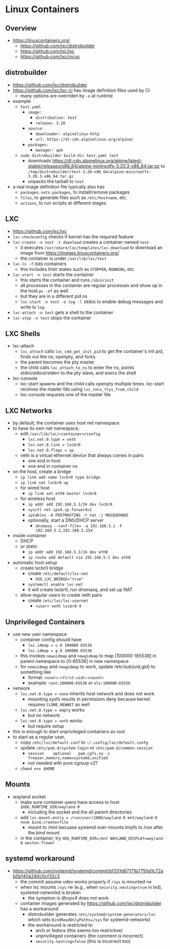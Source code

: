Linux Containers
================

## Overview

- <https://linuxcontainers.org/>
  - <https://github.com/lxc/distrobuilder>
  - <https://github.com/lxc/lxc>
  - <https://github.com/lxc/incus>

## distrobuilder

- <https://github.com/lxc/distrobuilder>
- <https://github.com/lxc/lxc-ci> has image definition files used by CI
  - many options are overriden by `-o` at runtime
- example
  - `test.yaml`
    - `image:`
      - `distribution: test`
      - `release: 3.20`
    - `source:`
      - `downloader: alpinelinux-http`
      - `url: https://dl-cdn.alpinelinux.org/alpine/`
    - `packages:`
      - `manager: apk`
  - `sudo distrobuilder build-dir test.yaml test`
    - downloads
      <https://dl-cdn.alpinelinux.org/alpine/latest-stable/releases/x86_64/alpine-minirootfs-3.20.3-x86_64.tar.gz>
      to `/tmp/distrobuilder/test-3.20-x86_64/alpine-minirootfs-3.20.3-x86_64.tar.gz`
    - unpacks the tarball to `test`
- a real image definition file typically also has
  - `packages.sets.packages`, to install/remove packages
  - `files`, to generate files such as `/etc/hostname`, etc.
  - `actions`, to run scripts at different stages

## LXC

- <https://github.com/lxc/lxc>
- `lxc-checkconfig` checks if kernel has the required feature
- `lxc-create -n test -t download` creates a container named `test`
  - it executes `/usr/share/lxc/templates/lxc-download` to download an image
    from <https://images.linuxcontainers.org/>
  - the container is under `/var/lib/lxc/test`
- `lxc-ls -f` lists containers
  - this includes their states such as `STOPPED`, `RUNNING`, etc.
- `lxc-start -n test` starts the container
  - this starts the container and runs `/sbin/init`
  - all processes in the container are regular processes and show up in the
    host `ps -ef` as well
  - but they are in a different pid ns
  - `lxc-start -n test -o log -l DEBUG` to enable debug messages and write to
    `log`
- `lxc-attach -n test` gets a shell to the container
- `lxc-stop -n test` stops the container

## LXC Shells

- lxc-attach
  - `lxc_attach` calls `lxc_cmd_get_init_pid` to get the container's init pid,
    finds out the ns, openpty, and forks
  - the parent becomes the pty master
  - the child calls `lxc_attach_to_ns` to enter the ns, points
    stdin/stdout/stderr to the pty slave, and execs the shell
- lxc-console
  - lxc-start spawns and the child calls openpty multiple times.  lxc-start
    receives the master fds using `lxc_recv_ttys_from_child`
  - lxc-console requests one of the master fds

## LXC Networks

- by default, the container uses host net namespace
- to have its own net namespace,
  - edit `/var/lib/lxc/<container>/config`
    - `lxc.net.0.type = veth`
    - `lxc.net.0.link = lxcbr0`
    - `lxc.net.0.flags = up`
  - veth is a virtual ethernet device that always comes in pairs
    - one end in host
    - one end in container ns
- on the host, create a bridge
  - `ip link add name lxcbr0 type bridge`
  - `ip link set lxcbr0 up`
  - for wired host
    - `ip link set eth0 master lxcbr0`
  - for wireless host
    - `ip addr add 192.168.5.1/24 dev lxcbr0`
    - `sysctl net.ipv4.ip_forward=1`
    - `iptables -A POSTROUTING -t nat -j MASQUERADE`
    - optionally, start a DNS/DHCP server
      - `dnsmasq --conf-file= -a 192.168.5.1 -F 192.168.5.2,192.168.5.254`
- inside container
  - DHCP
  - or static
    - `ip addr add 192.168.5.2/24 dev eth0`
    - `ip route add default via 192.168.5.1 dev eth0`
- automatic host setup
  - create lxcbr0 bridge
    - create `/etc/default/lxc-net`
      - `USE_LXC_BRIDGE="true"`
    - `systemctl enable lxc-net`
    - it will create lxcbr0, run dnsmasq, and set up NAT
  - allow regular users to create veth pairs
    - create `/etc/lxc/lxc-usernet`
      - `<user> veth lxcbr0 4`

## Unprivileged Containers

- use new user namespace
  - container config should have
    - `lxc.idmap = u 0 100000 65536`
    - `lxc.idmap = g 0 100000 65536`
  - this invokes `newuidmap` and `newgidmap` to map [100000-165536] in parent
    namespace to [0-65536] in new namespace
  - for `newuidmap` and `newgidmap` to work, update /etc/sub{uid,gid} to
    something like
    - format: `<user>:<first-uid>:<count>`
    - example: `root:100000:65536` or `olv:100000:65536`
- network
  - `lxc.net.0.type = none` inherits host network and does not work
    - mounting sysfs results in permission deny because kernel requires
      `CLONE_NEWNET` as well
  - `lxc.net.0.type = empty` works
    - but no network
  - `lxc.net.0.type = veth` works
    - but require setup
- this is enough to start unprivileged containers as root
- to start as a regular user,
  - copy `/etc/lxc/default.conf` to `~/.config/lxc/default.confg`
  - update `/etc/pam.d/system-login` or `/etc/pam.d/common-session`
    - `session    optional   pam_cgfs.so -c freezer,memory,name=systemd,unified`
    - not needed with pure cgroup v2?
  - `chmod o+x $HOME`

## Mounts

- wayland socket
  - make sure container users have access to host `$XDG_RUNTIME_DIR/wayland-0`
    - including the socket and the all parent directories
  - add `lxc.mount.entry = /run/user/1000/wayland-0 mnt/wayland-0 none bind,create=file`
    - mount to /mnt becuase systemd over-mounts tmpfs to /run after the bind mount
  - in the container, try `XDG_RUNTIME_DIR=/mnt WAYLAND_DISPLAY=wayland-0 weston-flower`

## systemd workaround

- <https://github.com/systemd/systemd/commit/bf331d87171b7750d1c72ab0b140a240c0cf32c3>
  - the commit assume udev works properly if `/sys` is mounted rw
  - when lxc mounts `/sys` rw (e.g., when `security.nesting=true` in lxd),
    systemd-networkd is broken
    - the symptom is dhcpv4 does not work
  - container images generated by <https://github.com/lxc/distrobuilder> has a
    workaround
    - distrobuilder generates `/etc/systemd/system-generators/lxc` which sets
      `BindReadOnlyPaths=/sys` for systemd-networkd
    - the workaround is restricted to
      - arch or fedora (this seems too restrictive)
      - unprivilieged containers (the comment is incorrect)
      - `security.nesting=false` (this is incorrect too)
